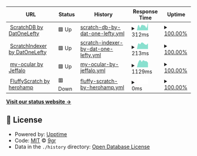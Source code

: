 <!--start: status pages-->
<!-- This summary is generated by Upptime (https://github.com/upptime/upptime) -->
<!-- Do not edit this manually, your changes will be overwritten -->
<!-- prettier-ignore -->
| URL | Status | History | Response Time | Uptime |
| --- | ------ | ------- | ------------- | ------ |
| <img alt="" src="https://favicons.githubusercontent.com/scratchdb.lefty.one" height="13"> [ScratchDB by DatOneLefty](https://scratchdb.lefty.one) | 🟩 Up | [scratch-db-by-dat-one-lefty.yml](https://github.com/scratchsuite/scratchrs/commits/HEAD/history/scratch-db-by-dat-one-lefty.yml) | <details><summary><img alt="Response time graph" src="./graphs/scratch-db-by-dat-one-lefty/response-time-week.png" height="20"> 312ms</summary><br><a href="https://scratchsuite.github.io/scratchrs/history/scratch-db-by-dat-one-lefty"><img alt="Response time 1011" src="https://img.shields.io/endpoint?url=https%3A%2F%2Fraw.githubusercontent.com%2Fscratchsuite%2Fscratchrs%2FHEAD%2Fapi%2Fscratch-db-by-dat-one-lefty%2Fresponse-time.json"></a><br><a href="https://scratchsuite.github.io/scratchrs/history/scratch-db-by-dat-one-lefty"><img alt="24-hour response time 489" src="https://img.shields.io/endpoint?url=https%3A%2F%2Fraw.githubusercontent.com%2Fscratchsuite%2Fscratchrs%2FHEAD%2Fapi%2Fscratch-db-by-dat-one-lefty%2Fresponse-time-day.json"></a><br><a href="https://scratchsuite.github.io/scratchrs/history/scratch-db-by-dat-one-lefty"><img alt="7-day response time 312" src="https://img.shields.io/endpoint?url=https%3A%2F%2Fraw.githubusercontent.com%2Fscratchsuite%2Fscratchrs%2FHEAD%2Fapi%2Fscratch-db-by-dat-one-lefty%2Fresponse-time-week.json"></a><br><a href="https://scratchsuite.github.io/scratchrs/history/scratch-db-by-dat-one-lefty"><img alt="30-day response time 335" src="https://img.shields.io/endpoint?url=https%3A%2F%2Fraw.githubusercontent.com%2Fscratchsuite%2Fscratchrs%2FHEAD%2Fapi%2Fscratch-db-by-dat-one-lefty%2Fresponse-time-month.json"></a><br><a href="https://scratchsuite.github.io/scratchrs/history/scratch-db-by-dat-one-lefty"><img alt="1-year response time 1211" src="https://img.shields.io/endpoint?url=https%3A%2F%2Fraw.githubusercontent.com%2Fscratchsuite%2Fscratchrs%2FHEAD%2Fapi%2Fscratch-db-by-dat-one-lefty%2Fresponse-time-year.json"></a></details> | <details><summary><a href="https://scratchsuite.github.io/scratchrs/history/scratch-db-by-dat-one-lefty">100.00%</a></summary><a href="https://scratchsuite.github.io/scratchrs/history/scratch-db-by-dat-one-lefty"><img alt="All-time uptime 100.00%" src="https://img.shields.io/endpoint?url=https%3A%2F%2Fraw.githubusercontent.com%2Fscratchsuite%2Fscratchrs%2FHEAD%2Fapi%2Fscratch-db-by-dat-one-lefty%2Fuptime.json"></a><br><a href="https://scratchsuite.github.io/scratchrs/history/scratch-db-by-dat-one-lefty"><img alt="24-hour uptime 100.00%" src="https://img.shields.io/endpoint?url=https%3A%2F%2Fraw.githubusercontent.com%2Fscratchsuite%2Fscratchrs%2FHEAD%2Fapi%2Fscratch-db-by-dat-one-lefty%2Fuptime-day.json"></a><br><a href="https://scratchsuite.github.io/scratchrs/history/scratch-db-by-dat-one-lefty"><img alt="7-day uptime 100.00%" src="https://img.shields.io/endpoint?url=https%3A%2F%2Fraw.githubusercontent.com%2Fscratchsuite%2Fscratchrs%2FHEAD%2Fapi%2Fscratch-db-by-dat-one-lefty%2Fuptime-week.json"></a><br><a href="https://scratchsuite.github.io/scratchrs/history/scratch-db-by-dat-one-lefty"><img alt="30-day uptime 100.00%" src="https://img.shields.io/endpoint?url=https%3A%2F%2Fraw.githubusercontent.com%2Fscratchsuite%2Fscratchrs%2FHEAD%2Fapi%2Fscratch-db-by-dat-one-lefty%2Fuptime-month.json"></a><br><a href="https://scratchsuite.github.io/scratchrs/history/scratch-db-by-dat-one-lefty"><img alt="1-year uptime 100.00%" src="https://img.shields.io/endpoint?url=https%3A%2F%2Fraw.githubusercontent.com%2Fscratchsuite%2Fscratchrs%2FHEAD%2Fapi%2Fscratch-db-by-dat-one-lefty%2Fuptime-year.json"></a></details>
| <img alt="" src="https://favicons.githubusercontent.com/indexer.lefty.one" height="13"> [ScratchIndexer by DatOneLefty](https://indexer.lefty.one) | 🟩 Up | [scratch-indexer-by-dat-one-lefty.yml](https://github.com/scratchsuite/scratchrs/commits/HEAD/history/scratch-indexer-by-dat-one-lefty.yml) | <details><summary><img alt="Response time graph" src="./graphs/scratch-indexer-by-dat-one-lefty/response-time-week.png" height="20"> 213ms</summary><br><a href="https://scratchsuite.github.io/scratchrs/history/scratch-indexer-by-dat-one-lefty"><img alt="Response time 1376" src="https://img.shields.io/endpoint?url=https%3A%2F%2Fraw.githubusercontent.com%2Fscratchsuite%2Fscratchrs%2FHEAD%2Fapi%2Fscratch-indexer-by-dat-one-lefty%2Fresponse-time.json"></a><br><a href="https://scratchsuite.github.io/scratchrs/history/scratch-indexer-by-dat-one-lefty"><img alt="24-hour response time 224" src="https://img.shields.io/endpoint?url=https%3A%2F%2Fraw.githubusercontent.com%2Fscratchsuite%2Fscratchrs%2FHEAD%2Fapi%2Fscratch-indexer-by-dat-one-lefty%2Fresponse-time-day.json"></a><br><a href="https://scratchsuite.github.io/scratchrs/history/scratch-indexer-by-dat-one-lefty"><img alt="7-day response time 213" src="https://img.shields.io/endpoint?url=https%3A%2F%2Fraw.githubusercontent.com%2Fscratchsuite%2Fscratchrs%2FHEAD%2Fapi%2Fscratch-indexer-by-dat-one-lefty%2Fresponse-time-week.json"></a><br><a href="https://scratchsuite.github.io/scratchrs/history/scratch-indexer-by-dat-one-lefty"><img alt="30-day response time 543" src="https://img.shields.io/endpoint?url=https%3A%2F%2Fraw.githubusercontent.com%2Fscratchsuite%2Fscratchrs%2FHEAD%2Fapi%2Fscratch-indexer-by-dat-one-lefty%2Fresponse-time-month.json"></a><br><a href="https://scratchsuite.github.io/scratchrs/history/scratch-indexer-by-dat-one-lefty"><img alt="1-year response time 1723" src="https://img.shields.io/endpoint?url=https%3A%2F%2Fraw.githubusercontent.com%2Fscratchsuite%2Fscratchrs%2FHEAD%2Fapi%2Fscratch-indexer-by-dat-one-lefty%2Fresponse-time-year.json"></a></details> | <details><summary><a href="https://scratchsuite.github.io/scratchrs/history/scratch-indexer-by-dat-one-lefty">100.00%</a></summary><a href="https://scratchsuite.github.io/scratchrs/history/scratch-indexer-by-dat-one-lefty"><img alt="All-time uptime 100.00%" src="https://img.shields.io/endpoint?url=https%3A%2F%2Fraw.githubusercontent.com%2Fscratchsuite%2Fscratchrs%2FHEAD%2Fapi%2Fscratch-indexer-by-dat-one-lefty%2Fuptime.json"></a><br><a href="https://scratchsuite.github.io/scratchrs/history/scratch-indexer-by-dat-one-lefty"><img alt="24-hour uptime 100.00%" src="https://img.shields.io/endpoint?url=https%3A%2F%2Fraw.githubusercontent.com%2Fscratchsuite%2Fscratchrs%2FHEAD%2Fapi%2Fscratch-indexer-by-dat-one-lefty%2Fuptime-day.json"></a><br><a href="https://scratchsuite.github.io/scratchrs/history/scratch-indexer-by-dat-one-lefty"><img alt="7-day uptime 100.00%" src="https://img.shields.io/endpoint?url=https%3A%2F%2Fraw.githubusercontent.com%2Fscratchsuite%2Fscratchrs%2FHEAD%2Fapi%2Fscratch-indexer-by-dat-one-lefty%2Fuptime-week.json"></a><br><a href="https://scratchsuite.github.io/scratchrs/history/scratch-indexer-by-dat-one-lefty"><img alt="30-day uptime 100.00%" src="https://img.shields.io/endpoint?url=https%3A%2F%2Fraw.githubusercontent.com%2Fscratchsuite%2Fscratchrs%2FHEAD%2Fapi%2Fscratch-indexer-by-dat-one-lefty%2Fuptime-month.json"></a><br><a href="https://scratchsuite.github.io/scratchrs/history/scratch-indexer-by-dat-one-lefty"><img alt="1-year uptime 100.00%" src="https://img.shields.io/endpoint?url=https%3A%2F%2Fraw.githubusercontent.com%2Fscratchsuite%2Fscratchrs%2FHEAD%2Fapi%2Fscratch-indexer-by-dat-one-lefty%2Fuptime-year.json"></a></details>
| <img alt="" src="https://favicons.githubusercontent.com/my-ocular.jeffalo.net" height="13"> [my-ocular by Jeffalo](https://my-ocular.jeffalo.net) | 🟩 Up | [my-ocular-by-jeffalo.yml](https://github.com/scratchsuite/scratchrs/commits/HEAD/history/my-ocular-by-jeffalo.yml) | <details><summary><img alt="Response time graph" src="./graphs/my-ocular-by-jeffalo/response-time-week.png" height="20"> 1129ms</summary><br><a href="https://scratchsuite.github.io/scratchrs/history/my-ocular-by-jeffalo"><img alt="Response time 1156" src="https://img.shields.io/endpoint?url=https%3A%2F%2Fraw.githubusercontent.com%2Fscratchsuite%2Fscratchrs%2FHEAD%2Fapi%2Fmy-ocular-by-jeffalo%2Fresponse-time.json"></a><br><a href="https://scratchsuite.github.io/scratchrs/history/my-ocular-by-jeffalo"><img alt="24-hour response time 857" src="https://img.shields.io/endpoint?url=https%3A%2F%2Fraw.githubusercontent.com%2Fscratchsuite%2Fscratchrs%2FHEAD%2Fapi%2Fmy-ocular-by-jeffalo%2Fresponse-time-day.json"></a><br><a href="https://scratchsuite.github.io/scratchrs/history/my-ocular-by-jeffalo"><img alt="7-day response time 1129" src="https://img.shields.io/endpoint?url=https%3A%2F%2Fraw.githubusercontent.com%2Fscratchsuite%2Fscratchrs%2FHEAD%2Fapi%2Fmy-ocular-by-jeffalo%2Fresponse-time-week.json"></a><br><a href="https://scratchsuite.github.io/scratchrs/history/my-ocular-by-jeffalo"><img alt="30-day response time 1129" src="https://img.shields.io/endpoint?url=https%3A%2F%2Fraw.githubusercontent.com%2Fscratchsuite%2Fscratchrs%2FHEAD%2Fapi%2Fmy-ocular-by-jeffalo%2Fresponse-time-month.json"></a><br><a href="https://scratchsuite.github.io/scratchrs/history/my-ocular-by-jeffalo"><img alt="1-year response time 1140" src="https://img.shields.io/endpoint?url=https%3A%2F%2Fraw.githubusercontent.com%2Fscratchsuite%2Fscratchrs%2FHEAD%2Fapi%2Fmy-ocular-by-jeffalo%2Fresponse-time-year.json"></a></details> | <details><summary><a href="https://scratchsuite.github.io/scratchrs/history/my-ocular-by-jeffalo">100.00%</a></summary><a href="https://scratchsuite.github.io/scratchrs/history/my-ocular-by-jeffalo"><img alt="All-time uptime 100.00%" src="https://img.shields.io/endpoint?url=https%3A%2F%2Fraw.githubusercontent.com%2Fscratchsuite%2Fscratchrs%2FHEAD%2Fapi%2Fmy-ocular-by-jeffalo%2Fuptime.json"></a><br><a href="https://scratchsuite.github.io/scratchrs/history/my-ocular-by-jeffalo"><img alt="24-hour uptime 100.00%" src="https://img.shields.io/endpoint?url=https%3A%2F%2Fraw.githubusercontent.com%2Fscratchsuite%2Fscratchrs%2FHEAD%2Fapi%2Fmy-ocular-by-jeffalo%2Fuptime-day.json"></a><br><a href="https://scratchsuite.github.io/scratchrs/history/my-ocular-by-jeffalo"><img alt="7-day uptime 100.00%" src="https://img.shields.io/endpoint?url=https%3A%2F%2Fraw.githubusercontent.com%2Fscratchsuite%2Fscratchrs%2FHEAD%2Fapi%2Fmy-ocular-by-jeffalo%2Fuptime-week.json"></a><br><a href="https://scratchsuite.github.io/scratchrs/history/my-ocular-by-jeffalo"><img alt="30-day uptime 100.00%" src="https://img.shields.io/endpoint?url=https%3A%2F%2Fraw.githubusercontent.com%2Fscratchsuite%2Fscratchrs%2FHEAD%2Fapi%2Fmy-ocular-by-jeffalo%2Fuptime-month.json"></a><br><a href="https://scratchsuite.github.io/scratchrs/history/my-ocular-by-jeffalo"><img alt="1-year uptime 100.00%" src="https://img.shields.io/endpoint?url=https%3A%2F%2Fraw.githubusercontent.com%2Fscratchsuite%2Fscratchrs%2FHEAD%2Fapi%2Fmy-ocular-by-jeffalo%2Fuptime-year.json"></a></details>
| <img alt="" src="https://favicons.githubusercontent.com/fluffyscratch.hampton.pw" height="13"> [FluffyScratch by herohamp](https://fluffyscratch.hampton.pw) | 🟥 Down | [fluffy-scratch-by-herohamp.yml](https://github.com/scratchsuite/scratchrs/commits/HEAD/history/fluffy-scratch-by-herohamp.yml) | <details><summary><img alt="Response time graph" src="./graphs/fluffy-scratch-by-herohamp/response-time-week.png" height="20"> 0ms</summary><br><a href="https://scratchsuite.github.io/scratchrs/history/fluffy-scratch-by-herohamp"><img alt="Response time 451" src="https://img.shields.io/endpoint?url=https%3A%2F%2Fraw.githubusercontent.com%2Fscratchsuite%2Fscratchrs%2FHEAD%2Fapi%2Ffluffy-scratch-by-herohamp%2Fresponse-time.json"></a><br><a href="https://scratchsuite.github.io/scratchrs/history/fluffy-scratch-by-herohamp"><img alt="24-hour response time 0" src="https://img.shields.io/endpoint?url=https%3A%2F%2Fraw.githubusercontent.com%2Fscratchsuite%2Fscratchrs%2FHEAD%2Fapi%2Ffluffy-scratch-by-herohamp%2Fresponse-time-day.json"></a><br><a href="https://scratchsuite.github.io/scratchrs/history/fluffy-scratch-by-herohamp"><img alt="7-day response time 0" src="https://img.shields.io/endpoint?url=https%3A%2F%2Fraw.githubusercontent.com%2Fscratchsuite%2Fscratchrs%2FHEAD%2Fapi%2Ffluffy-scratch-by-herohamp%2Fresponse-time-week.json"></a><br><a href="https://scratchsuite.github.io/scratchrs/history/fluffy-scratch-by-herohamp"><img alt="30-day response time 0" src="https://img.shields.io/endpoint?url=https%3A%2F%2Fraw.githubusercontent.com%2Fscratchsuite%2Fscratchrs%2FHEAD%2Fapi%2Ffluffy-scratch-by-herohamp%2Fresponse-time-month.json"></a><br><a href="https://scratchsuite.github.io/scratchrs/history/fluffy-scratch-by-herohamp"><img alt="1-year response time 484" src="https://img.shields.io/endpoint?url=https%3A%2F%2Fraw.githubusercontent.com%2Fscratchsuite%2Fscratchrs%2FHEAD%2Fapi%2Ffluffy-scratch-by-herohamp%2Fresponse-time-year.json"></a></details> | <details><summary><a href="https://scratchsuite.github.io/scratchrs/history/fluffy-scratch-by-herohamp">100.00%</a></summary><a href="https://scratchsuite.github.io/scratchrs/history/fluffy-scratch-by-herohamp"><img alt="All-time uptime 100.00%" src="https://img.shields.io/endpoint?url=https%3A%2F%2Fraw.githubusercontent.com%2Fscratchsuite%2Fscratchrs%2FHEAD%2Fapi%2Ffluffy-scratch-by-herohamp%2Fuptime.json"></a><br><a href="https://scratchsuite.github.io/scratchrs/history/fluffy-scratch-by-herohamp"><img alt="24-hour uptime 100.00%" src="https://img.shields.io/endpoint?url=https%3A%2F%2Fraw.githubusercontent.com%2Fscratchsuite%2Fscratchrs%2FHEAD%2Fapi%2Ffluffy-scratch-by-herohamp%2Fuptime-day.json"></a><br><a href="https://scratchsuite.github.io/scratchrs/history/fluffy-scratch-by-herohamp"><img alt="7-day uptime 100.00%" src="https://img.shields.io/endpoint?url=https%3A%2F%2Fraw.githubusercontent.com%2Fscratchsuite%2Fscratchrs%2FHEAD%2Fapi%2Ffluffy-scratch-by-herohamp%2Fuptime-week.json"></a><br><a href="https://scratchsuite.github.io/scratchrs/history/fluffy-scratch-by-herohamp"><img alt="30-day uptime 100.00%" src="https://img.shields.io/endpoint?url=https%3A%2F%2Fraw.githubusercontent.com%2Fscratchsuite%2Fscratchrs%2FHEAD%2Fapi%2Ffluffy-scratch-by-herohamp%2Fuptime-month.json"></a><br><a href="https://scratchsuite.github.io/scratchrs/history/fluffy-scratch-by-herohamp"><img alt="1-year uptime 100.00%" src="https://img.shields.io/endpoint?url=https%3A%2F%2Fraw.githubusercontent.com%2Fscratchsuite%2Fscratchrs%2FHEAD%2Fapi%2Ffluffy-scratch-by-herohamp%2Fuptime-year.json"></a></details>

<!--end: status pages-->

[**Visit our status website →**](https://scratchsuite.github.io/scratchrs)

## 📄 License

- Powered by: [Upptime](https://github.com/upptime/upptime)
- Code: [MIT](./LICENSE) © [9gr](scratch.mit.edu/users/9gr)
- Data in the `./history` directory: [Open Database License](https://opendatacommons.org/licenses/odbl/1-0/)
